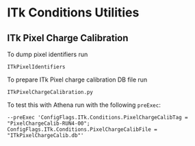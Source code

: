 # ITk Conditions Utilities

## ITk Pixel Charge Calibration

To dump pixel identifiers run
```
ITkPixelIdentifiers
```

To prepare ITk Pixel charge calibration DB file run
```
ITkPixelChargeCalibration.py
```

To test this with Athena run with the following `preExec`:
```
--preExec 'ConfigFlags.ITk.Conditions.PixelChargeCalibTag = "PixelChargeCalib-RUN4-00"; ConfigFlags.ITk.Conditions.PixelChargeCalibFile = "ITkPixelChargeCalib.db"'
```
